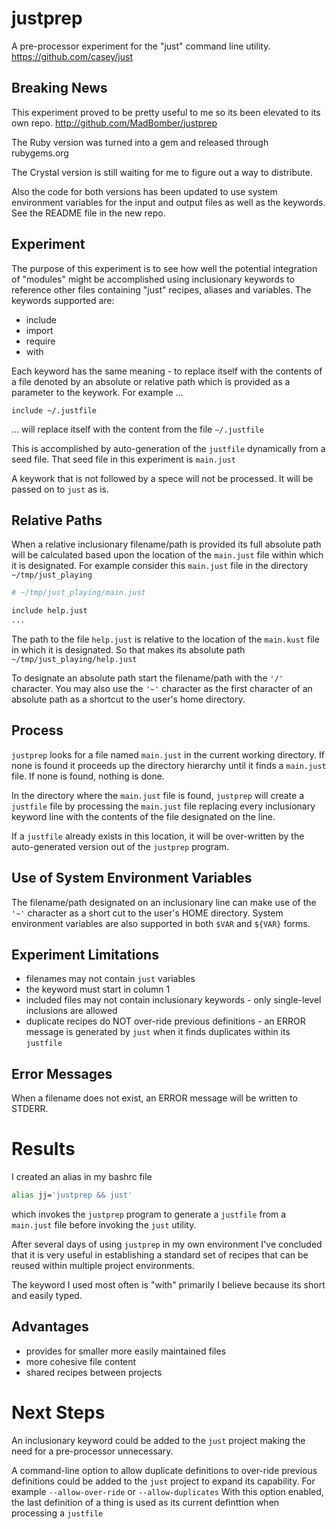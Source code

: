 # justprep
A pre-processor experiment for the "just" command line utility.
https://github.com/casey/just

## Breaking News
This experiment proved to be pretty useful to me so its been elevated to its own repo.  http://github.com/MadBomber/justprep

The Ruby version was turned into a gem and released through rubygems.org

The Crystal version is still waiting for me to figure out a way to distribute.

Also the code for both versions has been updated to use system environment variables for the input and output files as well as the keywords.  See the README file in the new repo.

## Experiment
The purpose of this experiment is to see how well the potential integration of "modules" might be accomplished using inclusionary keywords to reference other files containing "just" recipes, aliases and variables.  The keywords supported are:

* include
* import
* require
* with

Each keyword has the same meaning - to replace itself with the contents of a file denoted by an absolute or relative path which is provided as a parameter to the keywork.  For example ...

```
include ~/.justfile
```

... will replace itself with the content from the file `~/.justfile`

This is accomplished by auto-generation of the `justfile` dynamically from a seed file.  That seed file in this experiment is `main.just`

A keywork that is not followed by a spece will not be processed.  It will be passed on to `just` as is.

## Relative Paths

When a relative inclusionary filename/path is provided its full absolute path will be calculated based upon the location of the `main.just` file within which it is designated.  For example consider this `main.just` file in the directory `~/tmp/just_playing`

```bash
# ~/tmp/just_playing/main.just

include help.just
...
```

The path to the file `help.just` is relative to the location of the `main.kust` file in which it is designated.  So that makes its absolute path `~/tmp/just_playing/help.just`

To designate an absolute path start the filename/path with the `'/'` character.  You may also use the `'~'` character as the first character of an absolute path as a shortcut to the user's home directory.

## Process

`justprep` looks for a file named `main.just` in the current working directory.  If none is found it proceeds up the directory hierarchy until it finds a `main.just` file.  If none is found, nothing is done.

In the directory where the `main.just` file is found, `justprep` will create a `justfile` file by processing the `main.just` file replacing every inclusionary keyword line with the contents of the file designated on the line.

If a `justfile` already exists in this location, it will be over-written by the auto-generated version out of the `justprep` program.

## Use of System Environment Variables

The filename/path designated on an inclusionary line can make use of the `'~'` character as a short cut to the user's HOME directory.  System environment variables are also supported in both `$VAR` and `${VAR}` forms.

## Experiment Limitations

* filenames may not contain `just` variables
* the keyword must start in column 1
* included files may not contain inclusionary keywords - only single-level inclusions are allowed
* duplicate recipes do NOT over-ride previous definitions - an ERROR message is generated by `just` when it finds duplicates within its `justfile`

## Error Messages

When a filename does not exist, an ERROR message will be written to STDERR.

# Results

I created an alias in my bashrc file

```bash
alias jj='justprep && just'
```

which invokes the `justprep` program to generate a `justfile` from a `main.just` file before invoking the `just` utility.

After several days of using `justprep` in my own environment I've concluded that it is very useful in establishing a standard set of recipes that can be reused within multiple project environments.

The keyword I used most often is "with" primarily I believe because its short and easily typed.

## Advantages

* provides for smaller more easily maintained files
* more cohesive file content
* shared recipes between projects

# Next Steps

An inclusionary keyword could be added to the `just` project making the need for a pre-processor unnecessary.

A command-line option to allow duplicate definitions to over-ride previous definitions could be added to the `just` project to expand its capability.  For example `--allow-over-ride` or `--allow-duplicates` With this option enabled, the last definition of a thing is used as its current definttion when processing a `justfile`
